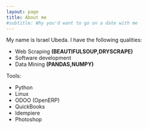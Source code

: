 ```yaml
---
layout: page
title: About me
#subtitle: Why you'd want to go on a date with me
---
```


My name is Israel Ubeda. I have the following qualities:

- Web Scraping **(BEAUTIFULSOUP,DRYSCRAPE)**
- Software development
- Data Mining **(PANDAS,NUMPY)**

Tools:

- Python
- Linux
- ODOO (OpenERP)
- QuickBooks
- Idempiere
- Photoshop
